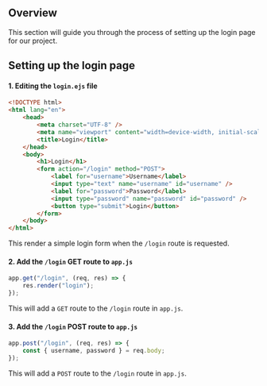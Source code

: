## Overview

This section will guide you through the process of setting up the login page for our project.

## Setting up the login page

#### 1. Editing the `login.ejs` file

```html
<!DOCTYPE html>
<html lang="en">
	<head>
		<meta charset="UTF-8" />
		<meta name="viewport" content="width=device-width, initial-scale=1.0" />
		<title>Login</title>
	</head>
	<body>
		<h1>Login</h1>
		<form action="/login" method="POST">
			<label for="username">Username</label>
			<input type="text" name="username" id="username" />
			<label for="password">Password</label>
			<input type="password" name="password" id="password" />
			<button type="submit">Login</button>
		</form>
	</body>
</html>
```

This render a simple login form when the `/login` route is requested.

#### 2. Add the `/login` GET route to `app.js`

```javascript
app.get("/login", (req, res) => {
	res.render("login");
});
```

This will add a `GET` route to the `/login` route in `app.js`.

#### 3. Add the `/login` POST route to `app.js`

```javascript
app.post("/login", (req, res) => {
	const { username, password } = req.body;
});
```

This will add a `POST` route to the `/login` route in `app.js`.
